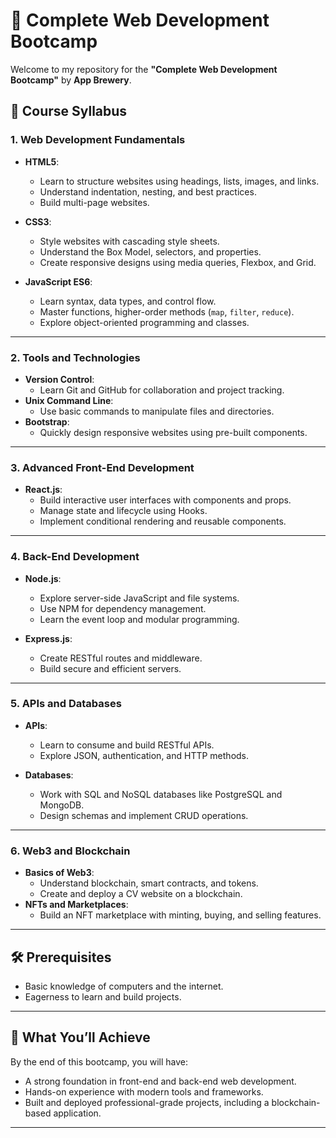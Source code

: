 # 🚀 Complete Web Development Bootcamp

Welcome to my repository for the **"Complete Web Development Bootcamp"** by **App Brewery**. 

## 📖 Course Syllabus

### **1. Web Development Fundamentals**
- **HTML5**:  
  - Learn to structure websites using headings, lists, images, and links.
  - Understand indentation, nesting, and best practices.
  - Build multi-page websites.

- **CSS3**:  
  - Style websites with cascading style sheets.
  - Understand the Box Model, selectors, and properties.
  - Create responsive designs using media queries, Flexbox, and Grid.

- **JavaScript ES6**:  
  - Learn syntax, data types, and control flow.
  - Master functions, higher-order methods (`map`, `filter`, `reduce`).
  - Explore object-oriented programming and classes.

---

### **2. Tools and Technologies**
- **Version Control**:  
  - Learn Git and GitHub for collaboration and project tracking.
- **Unix Command Line**:  
  - Use basic commands to manipulate files and directories.
- **Bootstrap**:  
  - Quickly design responsive websites using pre-built components.

---

### **3. Advanced Front-End Development**
- **React.js**:  
  - Build interactive user interfaces with components and props.
  - Manage state and lifecycle using Hooks.
  - Implement conditional rendering and reusable components.

---

### **4. Back-End Development**
- **Node.js**:  
  - Explore server-side JavaScript and file systems.
  - Use NPM for dependency management.
  - Learn the event loop and modular programming.

- **Express.js**:  
  - Create RESTful routes and middleware.
  - Build secure and efficient servers.

---

### **5. APIs and Databases**
- **APIs**:  
  - Learn to consume and build RESTful APIs.
  - Explore JSON, authentication, and HTTP methods.

- **Databases**:  
  - Work with SQL and NoSQL databases like PostgreSQL and MongoDB.
  - Design schemas and implement CRUD operations.

---

### **6. Web3 and Blockchain**
- **Basics of Web3**:  
  - Understand blockchain, smart contracts, and tokens.
  - Create and deploy a CV website on a blockchain.
- **NFTs and Marketplaces**:  
  - Build an NFT marketplace with minting, buying, and selling features.

---

## 🛠 Prerequisites
- Basic knowledge of computers and the internet.
- Eagerness to learn and build projects.

---

## 🌟 What You’ll Achieve
By the end of this bootcamp, you will have:  
- A strong foundation in front-end and back-end web development.  
- Hands-on experience with modern tools and frameworks.  
- Built and deployed professional-grade projects, including a blockchain-based application.  

---